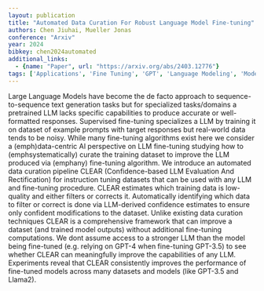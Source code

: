 ```yaml
---
layout: publication
title: "Automated Data Curation For Robust Language Model Fine-tuning"
authors: Chen Jiuhai, Mueller Jonas
conference: "Arxiv"
year: 2024
bibkey: chen2024automated
additional_links:
  - {name: "Paper", url: "https://arxiv.org/abs/2403.12776"}
tags: ['Applications', 'Fine Tuning', 'GPT', 'Language Modeling', 'Model Architecture', 'Pretraining Methods', 'Prompting', 'Reinforcement Learning', 'Tools', 'Training Techniques']
---
```

Large Language Models have become the de facto approach to sequence-to-sequence text generation tasks but for specialized tasks/domains a pretrained LLM lacks specific capabilities to produce accurate or well-formatted responses. Supervised fine-tuning specializes a LLM by training it on dataset of example prompts with target responses but real-world data tends to be noisy. While many fine-tuning algorithms exist here we consider a (emph)data-centric AI perspective on LLM fine-tuning studying how to (emphsystematically) curate the training dataset to improve the LLM produced via (emphany) fine-tuning algorithm. We introduce an automated data curation pipeline CLEAR (Confidence-based LLM Evaluation And Rectification) for instruction tuning datasets that can be used with any LLM and fine-tuning procedure. CLEAR estimates which training data is low-quality and either filters or corrects it. Automatically identifying which data to filter or correct is done via LLM-derived confidence estimates to ensure only confident modifications to the dataset. Unlike existing data curation techniques CLEAR is a comprehensive framework that can improve a dataset (and trained model outputs) without additional fine-tuning computations. We dont assume access to a stronger LLM than the model being fine-tuned (e.g. relying on GPT-4 when fine-tuning GPT-3.5) to see whether CLEAR can meaningfully improve the capabilities of any LLM. Experiments reveal that CLEAR consistently improves the performance of fine-tuned models across many datasets and models (like GPT-3.5 and Llama2).
